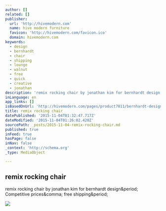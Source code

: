 ```yaml
---
author: []
related: []
publisher:
  url: 'http://hivemodern.com'
  name: hive modern furniture
  favicon: 'http://hivemodern.com/favicon.ico'
  domain: hivemodern.com
keywords:
  - design
  - bernhardt
  - chair
  - shipping
  - lounge
  - walnut
  - free
  - quick
  - creative
  - jonathan
description: 'remix rocking chair by jonathan kim for bernhardt design. Competitive prices, free shipping.'
inLanguage: en
app_links: []
isBasedOnUrl: 'http://hivemodern.com/pages/product7011/bernhardt-design-jonathan-kim-remix-rocking-chair'
title: remix rocking chair
datePublished: '2015-11-04T01:32:47.717Z'
dateModified: '2015-11-04T01:26:02.420Z'
sourcePath: _posts/2015-11-04-remix-rocking-chair.md
published: true
inFeed: true
hasPage: false
inNav: false
_context: 'http://schema.org'
_type: MediaObject

---
```

<article style=""><h1>remix rocking chair</h1><p>remix rocking chair by jonathan kim for bernhardt design&amp;period; Competitive prices&amp;comma; free shipping&amp;period;</p><img src="http://hivemodern.com/public_resources/remix-rocking-chair-bernhardt-design-1.jpg" /></article>